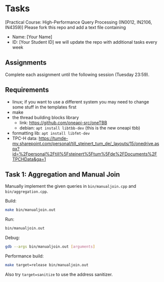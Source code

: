 # Tasks
[Practical Course: High-Performance Query Processing (IN0012, IN2106, IN4359)]
Please fork this repo and add a text file containing
- Name: [Your Name]
- ID: [Your Student ID]
we will update the repo with additional tasks every week

## Assignments
Complete each assignment until the following session (Tuesday 23:59).

## Requirements
- linux; if you want to use a different system you may need to change some stuff in the templates first
- make
- the thread building blocks library
  - link: https://github.com/oneapi-src/oneTBB
  - debian: `apt install libtbb-dev` (this is the new oneapi tbb)
- formatting lib: `apt install libfmt-dev`
- TPC-H data: https://tumde-my.sharepoint.com/personal/till_steinert_tum_de/_layouts/15/onedrive.aspx?id=%2Fpersonal%2Ftill%5Fsteinert%5Ftum%5Fde%2FDocuments%2FTPCHData&ga=1

## Task 1: Aggregation and Manual Join

Manually implement the given queries in `bin/manualjoin.cpp` and `bin/aggregation.cpp`.

Build:
``` sh
make bin/manualjoin.out
```

Run:

``` sh
bin/manualjoin.out
```

Debug:

``` sh
gdb --args bin/manualjoin.out [arguments]
```

Performance build:

``` sh
make target=release bin/manualjoin.out
```

Also try `target=sanitize` to use the address sanitizer.
